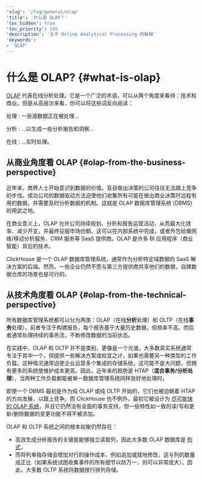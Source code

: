 ```yaml
---
'slug': '/faq/general/olap'
'title': '什么是 OLAP？'
'toc_hidden': true
'toc_priority': 100
'description': '关于 Online Analytical Processing 的解释'
'keywords':
- 'OLAP'
---
```



# 什么是 OLAP? {#what-is-olap}

[OLAP](https://en.wikipedia.org/wiki/Online_analytical_processing) 代表在线分析处理。它是一个广泛的术语，可以从两个角度来看待：技术和商业。但是从高层次来看，你可以将这些词反向阅读：

处理
:   一些源数据正在被处理...

分析
:   ...以生成一些分析报告和洞察...

在线
:   ...实时处理。

## 从商业角度看 OLAP {#olap-from-the-business-perspective}

近年来，商界人士开始意识到数据的价值。盲目做出决策的公司往往无法跟上竞争的步伐。成功公司的数据驱动方法迫使他们收集所有可能在做出商业决策时远程有用的数据，并需要及时分析数据的机制。这就是 OLAP 数据库管理系统 (DBMS) 的用武之地。

在商业意义上，OLAP 允许公司持续规划、分析和报告运营活动，从而最大化效率、减少开支，并最终征服市场份额。这可以在内部系统中完成，或者外包给像网络/移动分析服务、CRM 服务等 SaaS 提供商。OLAP 是许多 BI 应用程序（商业智能）背后的技术。

ClickHouse 是一个 OLAP 数据库管理系统，通常作为分析特定域数据的 SaaS 解决方案的后端。然而，一些企业仍然不愿与第三方提供商共享他们的数据，自建数据仓库的场景也是可行的。

## 从技术角度看 OLAP {#olap-from-the-technical-perspective}

所有数据库管理系统都可以分为两类：OLAP（在线**分析**处理）和 OLTP（在线**事务**处理）。前者专注于构建报告，每个报告基于大量历史数据，但频率不高。而后者通常处理持续的事务流，不断修改数据的当前状态。

在实践中，OLAP 和 OLTP 并不是类别，更像是一个光谱。大多数真实系统通常专注于其中一个，但提供一些解决方案或权宜之计，如果也需要另一种类型的工作负载。这种情况通常迫使企业运营多个集成的存储系统，这可能不是大问题，但拥有更多的系统使维护成本更高。因此，近年来的趋势是 HTAP（**混合事务/分析处理**），当两种工作负载都能被单一数据库管理系统同样良好地处理时。

即使一个 DBMS 最初是作为纯 OLAP 或纯 OLTP 开始的，它们也被迫朝着 HTAP 的方向发展，以跟上竞争。而 ClickHouse 也不例外，最初它被设计为 [尽可能快的 OLAP 系统](../../concepts/why-clickhouse-is-so-fast.md)，并且它仍然没有全面的事务支持，但一些特性如一致的读/写和更新/删除数据的变更功能不得不被添加。

OLAP 和 OLTP 系统之间的根本权衡仍然存在：

- 高效生成分析报告的关键是能够独立读取列，因此大多数 OLAP 数据库是 [列式](../../faq/general/columnar-database.md)，
- 而将列单独存储会增加对行的操作成本，例如追加或就地修改，这与列的数量成正比（如果系统试图收集事件的所有细节以防万一，则可以非常庞大）。因此，大多数 OLTP 系统将数据按行排列存储。
